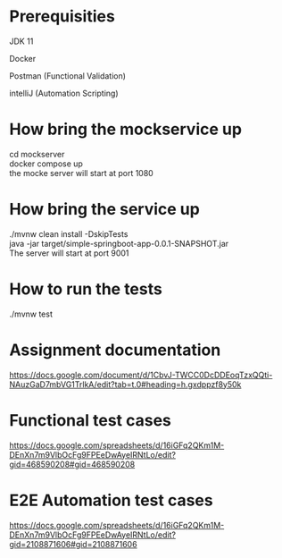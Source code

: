 # Prerequisities
JDK 11

Docker

Postman (Functional Validation)

intelliJ (Automation Scripting)

# How bring the mockservice up
cd mockserver  
docker compose up  
the mocke server will start at port 1080

# How bring the service up
./mvnw clean install -DskipTests  
java -jar target/simple-springboot-app-0.0.1-SNAPSHOT.jar  
The server will start at port 9001

# How to run the tests
./mvnw test  

# Assignment documentation
https://docs.google.com/document/d/1CbvJ-TWCC0DcDDEoqTzxQQti-NAuzGaD7mbVG1TrlkA/edit?tab=t.0#heading=h.gxdppzf8y50k

# Functional test cases
https://docs.google.com/spreadsheets/d/16iGFq2QKm1M-DEnXn7m9VlbOcFg9FPEeDwAyeIRNtLo/edit?gid=468590208#gid=468590208

# E2E Automation test cases
https://docs.google.com/spreadsheets/d/16iGFq2QKm1M-DEnXn7m9VlbOcFg9FPEeDwAyeIRNtLo/edit?gid=2108871606#gid=2108871606



